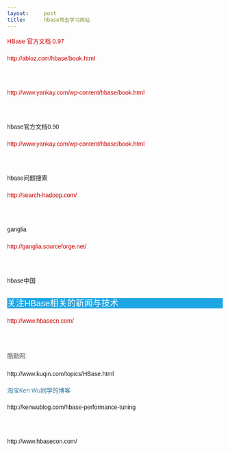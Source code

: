 ```yaml
---
layout:     post
title:      hbase常去学习网站
---
```

<div id="article_content" class="article_content clearfix csdn-tracking-statistics" data-pid="blog" data-mod="popu_307" data-dsm="post">
								            <link rel="stylesheet" href="https://csdnimg.cn/release/phoenix/template/css/ck_htmledit_views-f76675cdea.css">
						<div class="htmledit_views" id="content_views">
                
<p style="font-family:Arial;font-size:14px;line-height:26px;">
<a href="http://www.baidu.com/link?url=cwBldwddwWSPjnaOgCJnq-nz1V1hwcRi5bsdwlrT2LZSZYLfK-mK5jVU9HwCeFxP" rel="nofollow" style="color:rgb(202,0,0);text-decoration:none;"><span style="color:rgb(204,0,0);">HBase</span> 官方文档 0.97</a></p>
<p style="font-family:Arial;font-size:14px;line-height:26px;">
<a href="http://abloz.com/hbase/book.html" rel="nofollow" style="color:rgb(202,0,0);text-decoration:none;">http://abloz.com/hbase/book.html</a></p>
<p style="font-family:Arial;font-size:14px;line-height:26px;">
 </p>
<p style="font-family:Arial;font-size:14px;line-height:26px;">
<a href="http://www.yankay.com/wp-content/hbase/book.html" rel="nofollow" style="color:rgb(202,0,0);text-decoration:none;">http://www.yankay.com/wp-content/hbase/book.html</a></p>
<p style="font-family:Arial;font-size:14px;line-height:26px;">
<br></p>
<p style="font-family:Arial;font-size:14px;line-height:26px;">
hbase官方文档0.90</p>
<p style="font-family:Arial;font-size:14px;line-height:26px;">
<a href="http://www.yankay.com/wp-content/hbase/book.html" rel="nofollow" style="color:rgb(202,0,0);text-decoration:none;">http://www.yankay.com/wp-content/hbase/book.html</a></p>
<p style="font-family:Arial;font-size:14px;line-height:26px;">
<br></p>
<p style="font-family:Arial;font-size:14px;line-height:26px;">
hbase问题搜索</p>
<p style="font-family:Arial;font-size:14px;line-height:26px;">
<a href="http://search-hadoop.com/http://" rel="nofollow" style="color:rgb(202,0,0);text-decoration:none;">http://search-hadoop.com/</a><br></p>
<p style="font-family:Arial;font-size:14px;line-height:26px;">
<br></p>
<p style="font-family:Arial;font-size:14px;line-height:26px;">
ganglia</p>
<p style="font-family:Arial;font-size:14px;line-height:26px;">
<a href="http://ganglia.sourceforge.net/" rel="nofollow" style="color:rgb(202,0,0);text-decoration:none;">http://ganglia.sourceforge.net/</a><br></p>
<p style="font-family:Arial;font-size:14px;line-height:26px;">
<br></p>
<p style="font-family:Arial;font-size:14px;line-height:26px;">
hbase中国</p>
<h2 style="font-size:20px;font-weight:normal;color:rgb(255,255,255);font-family:Arial, sans-serif;line-height:24px;background-color:rgb(30,165,228);">
关注HBase相关的新闻与技术</h2>
<p style="font-family:Arial;font-size:14px;line-height:26px;">
</p>
<p style="font-family:Arial;font-size:14px;line-height:26px;">
<a href="http://www.hbasecn.com/" rel="nofollow" style="color:rgb(202,0,0);text-decoration:none;">http://www.hbasecn.com/</a><br></p>
<p style="font-family:Arial;font-size:14px;line-height:26px;">
<a href="http://search-hadoop.com/http://" rel="nofollow" style="color:rgb(202,0,0);text-decoration:none;"></a><br></p>
<p style="font-family:Arial;font-size:14px;line-height:26px;">
<span style="color:rgb(102,102,102);font-family:Arial, Helvetica, sans-serif, '瀹嬩綋';line-height:30px;background-color:rgb(240,240,240);">酷勤网 </span><br></p>
<p style="font-family:Arial;font-size:14px;line-height:26px;">
http://www.kuqin.com/topics/HBase.html<br></p>
<p style="font-family:Arial;font-size:14px;line-height:26px;">
<a href="http://kenwublog.com/hbase-performance-tuning" rel="nofollow" style="color:rgb(33,117,155);text-decoration:none;border:0px;vertical-align:baseline;font-family:'Open Sans', Helvetica, Arial, sans-serif;line-height:24px;">淘宝Ken
 Wu同学的博客</a><br></p>
<p style="font-family:Arial;font-size:14px;line-height:26px;">
http://kenwublog.com/hbase-performance-tuning<br></p>
<p style="font-family:Arial;font-size:14px;line-height:26px;">
<br></p>
<p style="font-family:Arial;font-size:14px;line-height:26px;">
http://www.hbasecon.com/</p>
            </div>
                </div>